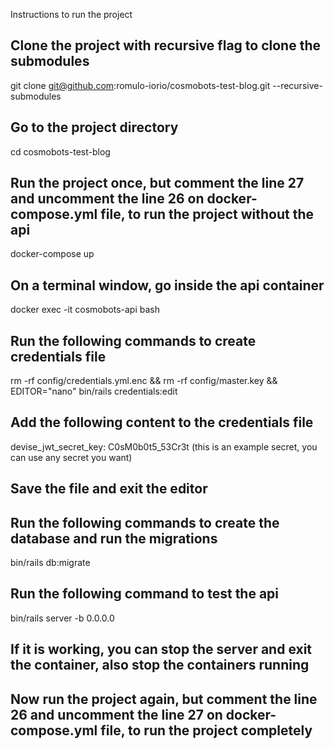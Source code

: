 Instructions to run the project

## Clone the project with recursive flag to clone the submodules

git clone git@github.com:romulo-iorio/cosmobots-test-blog.git --recursive-submodules

## Go to the project directory

cd cosmobots-test-blog

## Run the project once, but comment the line 27 and uncomment the line 26 on docker-compose.yml file, to run the project without the api

docker-compose up

## On a terminal window, go inside the api container

docker exec -it cosmobots-api bash

## Run the following commands to create credentials file

rm -rf config/credentials.yml.enc && rm -rf config/master.key && EDITOR="nano" bin/rails credentials:edit

## Add the following content to the credentials file

devise_jwt_secret_key: C0sM0b0t5_53Cr3t (this is an example secret, you can use any secret you want)

## Save the file and exit the editor

## Run the following commands to create the database and run the migrations

bin/rails db:migrate

## Run the following command to test the api

bin/rails server -b 0.0.0.0

## If it is working, you can stop the server and exit the container, also stop the containers running

## Now run the project again, but comment the line 26 and uncomment the line 27 on docker-compose.yml file, to run the project completely
